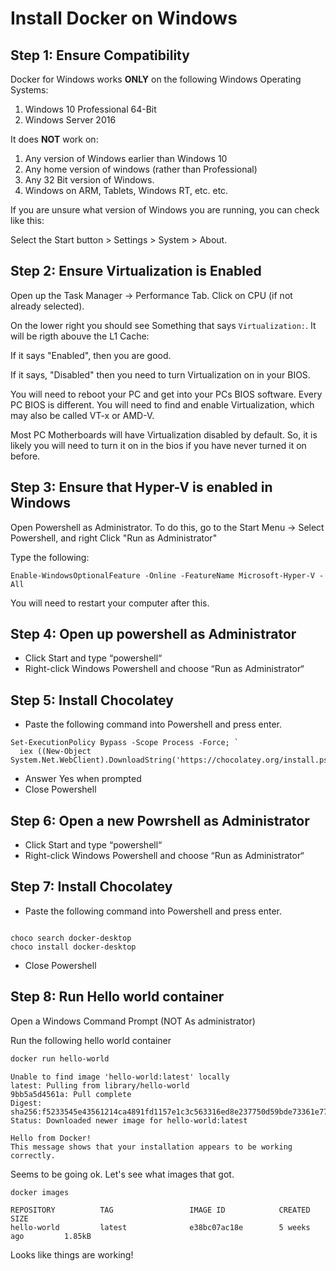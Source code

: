 # Install Docker on Windows


## Step 1: Ensure Compatibility

Docker for Windows works **ONLY** on the following Windows Operating Systems:

1. Windows 10 Professional 64-Bit
2. Windows Server 2016

It does **NOT** work on:

1. Any version of Windows earlier than Windows 10
2. Any home version of windows (rather than Professional)
3. Any 32 Bit version of Windows.
4. Windows on ARM, Tablets, Windows RT, etc. etc. 

If you are unsure what version of Windows you are running, you can check like this:

Select the Start button > Settings  > System  > About.


## Step 2: Ensure Virtualization is Enabled

Open up the Task Manager -> Performance Tab. Click on CPU (if not already selected).

On the lower right you should see Something that says `Virtualization:`.  It will be 
rigth abouve the L1 Cache:

If it says "Enabled", then you are good.

If it says, "Disabled" then you need to turn Virtualization on in your BIOS.

You will need to reboot your PC and get into your PCs BIOS software.  Every PC BIOS
is different.  You will need to find and enable Virtualization, which may also be called
VT-x or AMD-V.

Most PC Motherboards will have Virtualization disabled by default.  So, it is likely
you will need to turn it on in the bios if you have never turned it on before.


## Step 3: Ensure that Hyper-V is enabled in Windows

Open Powershell as Administrator.  To do this, go to the Start Menu -> Select Powershell, and right 
Click "Run as Administrator"


Type the following:

```console
Enable-WindowsOptionalFeature -Online -FeatureName Microsoft-Hyper-V -All
```

You will need to restart your computer after this.

## Step 4: Open up powershell as Administrator

 * Click Start and type “powershell“
 * Right-click Windows Powershell and choose “Run as Administrator“

## Step 5: Install Chocolatey

 * Paste the following command into Powershell and press enter.


```console
Set-ExecutionPolicy Bypass -Scope Process -Force; `
  iex ((New-Object System.Net.WebClient).DownloadString('https://chocolatey.org/install.ps1'))
```
 * Answer Yes when prompted
 * Close Powershell


## Step 6: Open a new Powrshell as Administrator

 * Click Start and type “powershell“
 * Right-click Windows Powershell and choose “Run as Administrator“


## Step 7: Install Chocolatey

 * Paste the following command into Powershell and press enter.

```console

choco search docker-desktop
choco install docker-desktop

```

 * Close Powershell

## Step 8: Run Hello world container

Open a Windows Command Prompt (NOT As administrator)

Run the following hello world container

```bash
docker run hello-world
```

```console
Unable to find image 'hello-world:latest' locally
latest: Pulling from library/hello-world
9bb5a5d4561a: Pull complete
Digest: sha256:f5233545e43561214ca4891fd1157e1c3c563316ed8e237750d59bde73361e77
Status: Downloaded newer image for hello-world:latest

Hello from Docker!
This message shows that your installation appears to be working correctly.
```

Seems to be going ok.  Let's see what images that got.

```bash
docker images
```

```console
REPOSITORY          TAG                 IMAGE ID            CREATED             SIZE
hello-world         latest              e38bc07ac18e        5 weeks ago         1.85kB
```

Looks like things are working!
